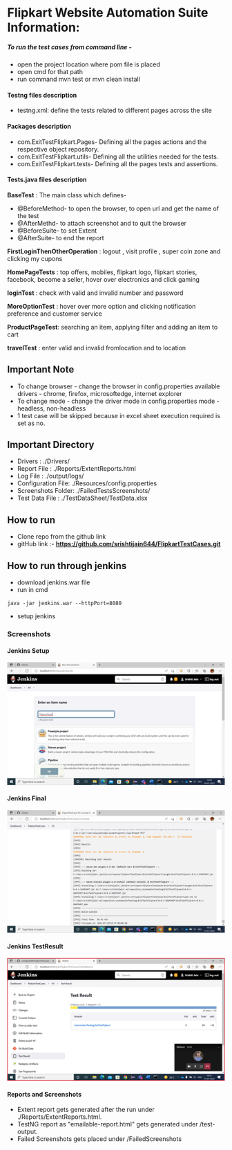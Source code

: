 # Flipkart Website Automation Suite Information:

##### To run the test cases from command line -
* open the project location where pom file is placed
* open cmd for that path
* run command mvn test or mvn clean install

#### Testng files description
* testng.xml: define the tests related to different pages across the site

#### Packages description
* com.ExitTestFlipkart.Pages- Defining all the pages actions and the respective object repository.
* com.ExitTestFlipkart.utils- Defining all the utilities needed for the tests.
* com.ExitTestFlipkart.tests- Defining all the pages tests and assertions.

#### Tests.java files description
**BaseTest** : The main class which defines-
* @BeforeMethod- to open the browser, to open url and get the name of the test
* @AfterMethd- to attach screenshot and to quit the browser
* @BeforeSuite- to set Extent
* @AfterSuite- to end the report

**FirstLoginThenOtherOperation** : logout , visit profile , super coin zone and clicking my cupons 
 
**HomePageTests** : top offers, mobiles, flipkart logo, flipkart stories, facebook, become a seller, hover over electronics and click gaming

**loginTest** : check with valid and invalid number and password

**MoreOptionTest** : hover over more option and clicking notification preference and customer service

**ProductPageTest**: searching an item, applying filter and adding an item to cart

**travelTest** : enter valid and invalid fromlocation and to location

## Important Note

- To change browser - change the browser in config.properties
 available drivers - chrome, firefox, microsoftedge, internet explorer
- To change mode - change the driver mode in config.properties
mode -  headless, non-headless
- 1 test case will be skipped because in excel sheet execution required is set as no.

## Important Directory

- Drivers : ./Drivers/
- Report File : ./Reports/ExtentReports.html
- Log File : ./output/logs/
- Configuration File: ./Resources/config.properties
- Screenshots Folder: ./FailedTestsScreenshots/
- Test Data File : ./TestDataSheet/TestData.xlsx

## How to run

- Clone repo from the github link
- gitHub link :- **https://github.com/srishtijain644/FlipkartTestCases.git**

## How to run through jenkins

- download jenkins.war file
- run in cmd 

```
java -jar jenkins.war --httpPort=8080
```

- setup jenkins

### Screenshots

#### Jenkins Setup 

![Jenkins Setup](./jenkinsPictures/setup.png)


#### Jenkins Final

![Jenkins Final](./jenkinsPictures/build.png)

#### Jenkins TestResult

![Jenkins Final](./jenkinsPictures/testResult.png)

#### Reports and Screenshots
* Extent report gets generated after the run under ./Reports/ExtentReports.html.
* TestNG report as "emailable-report.html" gets generated under /test-output.
* Failed Screenshots gets placed under /FailedScreenshots


